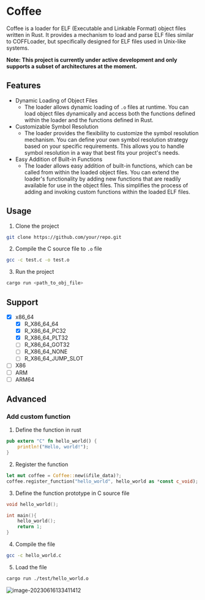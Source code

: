 # Coffee

Coffee is a loader for ELF (Executable and Linkable Format) object files written in Rust. It provides a mechanism to load and parse ELF files similar to COFFLoader, but specifically designed for ELF files used in Unix-like systems.

**Note: This project is currently under active development and only supports a subset of architectures at the moment.**

## Features

- Dynamic Loading of Object Files
  - The loader allows dynamic loading of `.o` files at runtime. You can load object files dynamically and access both the functions defined within the loader and the functions defined in Rust.
- Customizable Symbol Resolution
  - The loader provides the flexibility to customize the symbol resolution mechanism. You can define your own symbol resolution strategy based on your specific requirements. This allows you to handle symbol resolution in a way that best fits your project's needs.
- Easy Addition of Built-in Functions
  - The loader allows easy addition of built-in functions, which can be called from within the loaded object files. You can extend the loader's functionality by adding new functions that are readily available for use in the object files. This simplifies the process of adding and invoking custom functions within the loaded ELF files.

## Usage

1. Clone the project

```bash
git clone https://github.com/your/repo.git
```

2. Compile the C source file to `.o` file

```bash
gcc -c test.c -o test.o
```

3. Run the project

```bash
cargo run <path_to_obj_file>
```



## Support

- [x] x86_64
  - [x] R_X86_64_64
  - [x] R_X86_64_PC32
  - [x] R_X86_64_PLT32
  - [ ] R_X86_64_GOT32
  - [ ] R_X86_64_NONE
  - [ ] R_X86_64_JUMP_SLOT
- [ ] X86
- [ ] ARM
- [ ] ARM64

## Advanced

### Add custom function

1. Define the function in rust

```rust
pub extern "C" fn hello_world() {
    println!("Hello, world!");
}
```

2. Register the function

```rust
let mut coffee = Coffee::new(&file_data)?;
coffee.register_function("hello_world", hello_world as *const c_void);
```

3. Define the function prototype in C source file

```c
void hello_world();

int main(){
    hello_world();
    return 1;
}
```

4. Compile the file

```bash
gcc -c hello_world.c
```

5. Load the file

```bash
cargo run ./test/hello_world.o
```

![image-20230616133411412](https://img-1251565221.cos.ap-nanjing.myqcloud.com/img/image-20230616133411412.png)